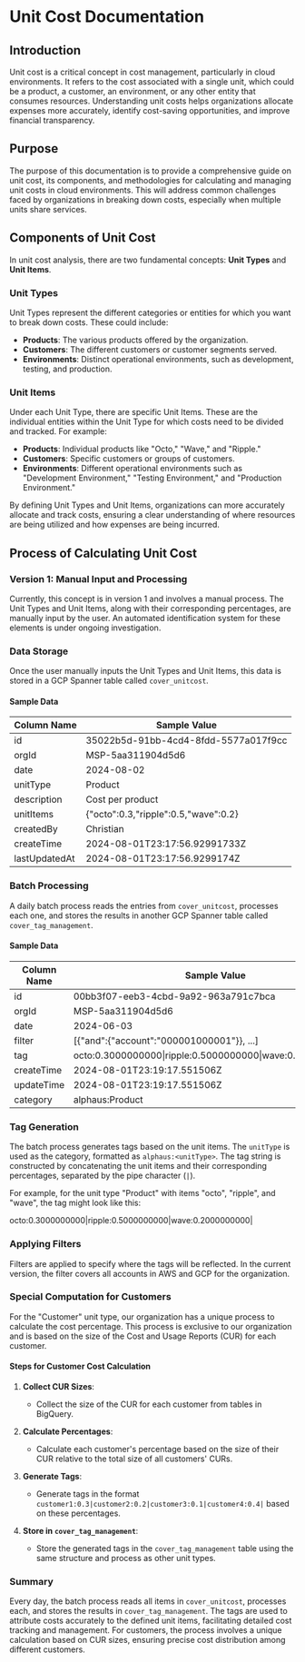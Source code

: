 # Unit Cost Documentation

## Introduction

Unit cost is a critical concept in cost management, particularly in cloud environments. It refers to the cost associated with a single unit, which could be a product, a customer, an environment, or any other entity that consumes resources. Understanding unit costs helps organizations allocate expenses more accurately, identify cost-saving opportunities, and improve financial transparency.

## Purpose

The purpose of this documentation is to provide a comprehensive guide on unit cost, its components, and methodologies for calculating and managing unit costs in cloud environments. This will address common challenges faced by organizations in breaking down costs, especially when multiple units share services.

## Components of Unit Cost

In unit cost analysis, there are two fundamental concepts: **Unit Types** and **Unit Items**.

### Unit Types

Unit Types represent the different categories or entities for which you want to break down costs. These could include:

- **Products**: The various products offered by the organization.
- **Customers**: The different customers or customer segments served.
- **Environments**: Distinct operational environments, such as development, testing, and production.

### Unit Items

Under each Unit Type, there are specific Unit Items. These are the individual entities within the Unit Type for which costs need to be divided and tracked. For example:

- **Products**: Individual products like "Octo," "Wave," and "Ripple."
- **Customers**: Specific customers or groups of customers.
- **Environments**: Different operational environments such as "Development Environment," "Testing Environment," and "Production Environment."

By defining Unit Types and Unit Items, organizations can more accurately allocate and track costs, ensuring a clear understanding of where resources are being utilized and how expenses are being incurred.

## Process of Calculating Unit Cost

### Version 1: Manual Input and Processing

Currently, this concept is in version 1 and involves a manual process. The Unit Types and Unit Items, along with their corresponding percentages, are manually input by the user. An automated identification system for these elements is under ongoing investigation.

### Data Storage

Once the user manually inputs the Unit Types and Unit Items, this data is stored in a GCP Spanner table called `cover_unitcost`. 

#### Sample Data

| Column Name    | Sample Value |
|----------------|--------------|
| id             | 35022b5d-91bb-4cd4-8fdd-5577a017f9cc |
| orgId          | MSP-5aa311904d5d6 |
| date           | 2024-08-02 |
| unitType       | Product |
| description    | Cost per product |
| unitItems      | {"octo":0.3,"ripple":0.5,"wave":0.2} |
| createdBy      | Christian |
| createTime     | 2024-08-01T23:17:56.92991733Z |
| lastUpdatedAt  | 2024-08-01T23:17:56.9299174Z |

### Batch Processing

A daily batch process reads the entries from `cover_unitcost`, processes each one, and stores the results in another GCP Spanner table called `cover_tag_management`.

#### Sample Data

| Column Name    | Sample Value |
|----------------|--------------|
| id             | 00bb3f07-eeb3-4cbd-9a92-963a791c7bca |
| orgId          | MSP-5aa311904d5d6 |
| date           | 2024-06-03 |
| filter         | [{"and":{"account":"000001000001"}}, ...] |
| tag            | octo:0.3000000000\|ripple:0.5000000000\|wave:0.2000000000\| |
| createTime     | 2024-08-01T23:19:17.551506Z |
| updateTime     | 2024-08-01T23:19:17.551506Z |
| category       | alphaus:Product |

### Tag Generation

The batch process generates tags based on the unit items. The `unitType` is used as the category, formatted as `alphaus:<unitType>`. The tag string is constructed by concatenating the unit items and their corresponding percentages, separated by the pipe character (`|`). 

For example, for the unit type "Product" with items "octo", "ripple", and "wave", the tag might look like this:

octo:0.3000000000|ripple:0.5000000000|wave:0.2000000000|


### Applying Filters

Filters are applied to specify where the tags will be reflected. In the current version, the filter covers all accounts in AWS and GCP for the organization. 

### Special Computation for Customers

For the "Customer" unit type, our organization has a unique process to calculate the cost percentage. This process is exclusive to our organization and is based on the size of the Cost and Usage Reports (CUR) for each customer.

#### Steps for Customer Cost Calculation

1. **Collect CUR Sizes**:
   - Collect the size of the CUR for each customer from tables in BigQuery.

2. **Calculate Percentages**:
   - Calculate each customer's percentage based on the size of their CUR relative to the total size of all customers' CURs.

3. **Generate Tags**:
   - Generate tags in the format `customer1:0.3|customer2:0.2|customer3:0.1|customer4:0.4|` based on these percentages.

4. **Store in `cover_tag_management`**:
   - Store the generated tags in the `cover_tag_management` table using the same structure and process as other unit types.

### Summary

Every day, the batch process reads all items in `cover_unitcost`, processes each, and stores the results in `cover_tag_management`. The tags are used to attribute costs accurately to the defined unit items, facilitating detailed cost tracking and management. For customers, the process involves a unique calculation based on CUR sizes, ensuring precise cost distribution among different customers.
